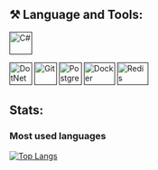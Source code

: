 ## ⚒️ Language and Tools:

<p align="left">
<a href="" target="_blank" rel="noreferrer"><img src="https://github.com/dheereshagrwal/colored-icons/blob/master/public/logos/csharp/csharp.svg" width="40" height="40" alt="C#" /></a>

<a href="" target="_blank" rel="noreferrer"><img src="https://github.com/dotnet/brand/blob/main/logo/dotnet-logo.svg" width="40" height="40" alt="DotNet" /></a>
<a href="" target="_blank" rel="noreferrer"><img src="https://github.com/dheereshagrwal/colored-icons/blob/master/public/logos/git/git.svg" width="40" height="40" alt="Git" /></a>
<a href="" target="_blank" rel="noreferrer"><img src="https://github.com/dheereshagrwal/colored-icons/blob/master/public/logos/postgresql/postgresql.svg" width="40" height="40" alt="PostgreSQL" /></a>
<a href="" target="_blank" rel="noteferrer"><img src="https://raw.githubusercontent.com/dheereshagrwal/colored-icons/master/public/logos/docker/docker.webp" width=55 height=40 alt="Docker"/></a>
<a href="" target="_blank" rel="noteferrer"><img src="https://github.com/dheereshagrwal/colored-icons/blob/master/public/logos/redis/redis.svg" width=55 height=40 alt="Redis"/></a>
</p>

## Stats:
### Most used languages
[![Top Langs](https://github-readme-stats.vercel.app/api/top-langs/?username=ri4flaice&layout=donut-vertical&theme=transparent)](https://github.com/anuraghazra/github-readme-stats)

